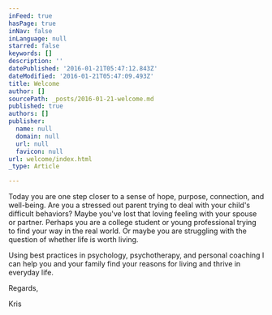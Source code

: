 ```yaml
---
inFeed: true
hasPage: true
inNav: false
inLanguage: null
starred: false
keywords: []
description: ''
datePublished: '2016-01-21T05:47:12.843Z'
dateModified: '2016-01-21T05:47:09.493Z'
title: Welcome
author: []
sourcePath: _posts/2016-01-21-welcome.md
published: true
authors: []
publisher:
  name: null
  domain: null
  url: null
  favicon: null
url: welcome/index.html
_type: Article

---
```

Today you are one step closer to a sense of hope, purpose, connection, and well-being. Are you a stressed out parent trying to deal with your child's difficult behaviors? Maybe you've lost that loving feeling with your spouse or partner. Perhaps you are a college student or young professional trying to find your way in the real world. Or maybe you are struggling with the question of whether life is worth living.

Using best practices in psychology, psychotherapy, and personal coaching I can help you and your family find your reasons for living and thrive in everyday life.

Regards,

Kris